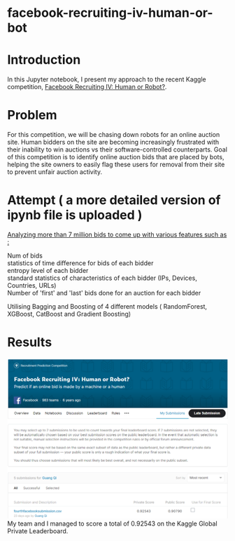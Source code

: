 # facebook-recruiting-iv-human-or-bot

# Introduction
In this Jupyter notebook, I present my approach to the recent Kaggle competition, [Facebook Recruiting IV: Human or Robot?](https://www.kaggle.com/c/facebook-recruiting-iv-human-or-bot). 

# Problem
For this competition, we will be chasing down robots for an online auction site. Human bidders on the site are becoming increasingly frustrated with their inability to win auctions vs their software-controlled counterparts. Goal of this competition is to identify online auction bids that are placed by bots, helping the site owners to easily flag these users for removal from their site to prevent unfair auction activity.


# Attempt ( a more detailed version of ipynb file is uploaded )

<u>Analyzing more than 7 million bids to come up with various features such as : </u> <br>

Num of bids<br>
statistics of time difference for bids of each bidder<br>
entropy level of each bidder<br>
standard statistics of characteristics of each bidder (IPs, Devices, Countries, URLs)<br>
Number of 'first' and 'last' bids done for an auction for each bidder<br>

Utilising Bagging and Boosting of 4 different models ( RandomForest, XGBoost, CatBoost and Gradient Boosting)<br>


# Results 
![](./facebook_submission.png)
My team and I managed to score a total of 0.92543 on the Kaggle Global Private Leaderboard. 
